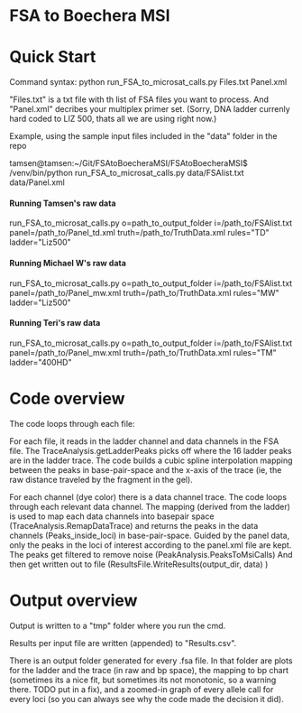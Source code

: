 # FSA to Boechera MSI


# Quick Start

Command syntax:  python run_FSA_to_microsat_calls.py Files.txt Panel.xml

"Files.txt" is a txt file with th list of FSA files you want to process.
And "Panel.xml" decribes your multiplex primer set.
(Sorry, DNA ladder currenly hard coded to LIZ 500, thats all we are using right now.)

Example, using the sample input files included in the "data" folder in the repo

tamsen@tamsen:~/Git/FSAtoBoecheraMSI/FSAtoBoecheraMSI$ /venv/bin/python run_FSA_to_microsat_calls.py data/FSAlist.txt data/Panel.xml

#### Running Tamsen's raw data 

run_FSA_to_microsat_calls.py o=path_to_output_folder i=/path_to/FSAlist.txt panel=/path_to/Panel_td.xml truth=/path_to/TruthData.xml rules="TD" ladder="Liz500"

#### Running Michael W's raw data
run_FSA_to_microsat_calls.py o=path_to_output_folder i=/path_to/FSAlist.txt panel=/path_to/Panel_mw.xml truth=/path_to/TruthData.xml rules="MW" ladder="Liz500"

#### Running Teri's raw data
run_FSA_to_microsat_calls.py o=path_to_output_folder i=/path_to/FSAlist.txt panel=/path_to/Panel_mw.xml truth=/path_to/TruthData.xml rules="TM" ladder="400HD"


# Code overview

The code loops through each file:

For each file, it reads in the ladder channel and data channels in the FSA file.
  The  TraceAnalysis.getLadderPeaks picks off where the 16 ladder peaks are in the ladder trace.
  The code builds a cubic spline interpolation mapping between the peaks in base-pair-space and the x-axis of the trace (ie, the raw distance traveled by       the fragment in the gel).

For each channel (dye color) there is a data channel trace. The code loops through each relevant data channel.
    The mapping (derived from the ladder) is used to map each data channels into basepair space (TraceAnalysis.RemapDataTrace) and returns the peaks in the data channels (Peaks_inside_loci) in base-pair-space.
    Guided by the panel data, only the peaks in the loci of interest according to the panel.xml file are kept.
    The peaks get filtered to remove noise (PeakAnalysis.PeaksToMsiCalls)
    And then get written out to file (ResultsFile.WriteResults(output_dir, data) )


# Output overview

Output is written to a "tmp" folder where you run the cmd.

Results per input file are written (appended) to "Results.csv". 

There is an output folder generated for every .fsa file. In that folder are plots for the ladder and the trace (in raw and bp space), the mapping to bp chart (sometimes its a nice fit, but sometimes its not monotonic, so a warning there. TODO put in a fix), and a zoomed-in graph of every allele call for every loci (so you can always see why the code made the decision it did).
